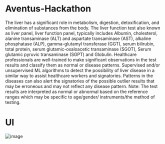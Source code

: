 # Aventus-Hackathon
The liver has a significant role in metabolism, digestion, detoxification, and
elimination of substances from the body. The liver function test also known as
liver panel, liver function panel, typically includes Albumin, cholesterol,
alanine transaminase (ALT) and aspartate transaminase (AST), alkaline
phosphatase (ALP), gamma-glutamyl transferase (GGT), serum bilirubin, total
protein, serum glutamic-oxaloacetic transaminase (SGOT), Serum glutamic
pyruvic transaminase (SGPT) and Globulin.
Healthcare professionals are well-trained to make significant observations in the
test results and classify them as normal or disease patterns. Supervised and/or
unsupervised ML algorithms to detect the possibility of liver disease in a similar
way to assist healthcare workers and signatories. Patterns in the diseases can
also alert the signatories of the possible outlier results that may be erroneous
and may not reflect any disease pattern.
Note: The test results are interpreted as normal or abnormal based on the
reference ranges which may be specific to age/gender/ instruments/the
method of testing.

# UI
![image](https://github.com/itsCheithanya/Aventus/assets/85927700/f2806f2f-0515-46d5-80a7-5a3f78580d19)

